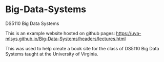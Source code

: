 # Big-Data-Systems
DS5110 Big Data Systems


This is an example website hosted on github pages: https://uva-mlsys.github.io/Big-Data-Systems/headers/lectures.html

This was used to help create a book site for the class of DS5110 Big Data Systems taught at the University of Virginia.
